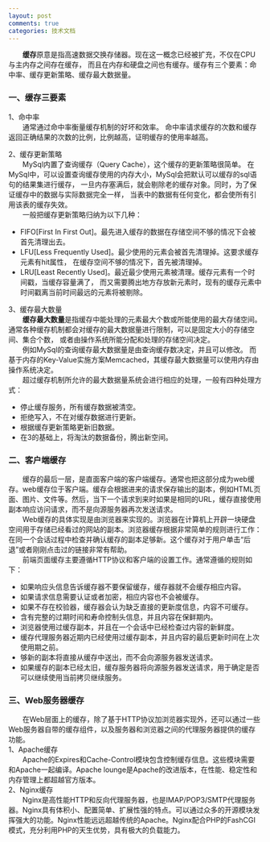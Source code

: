 ```yaml
---
layout: post
comments: true
categories: 技术文档
---
```


&emsp;&emsp;**缓存**原意是指高速数据交换存储器。现在这一概念已经被扩充，不仅在CPU与主内存之间存在缓存，
而且在内存和硬盘之间也有缓存。缓存有三个要素：命中率、缓存更新策略、缓存最大数据量。

### 一、缓存三要素
1、命中率   
&emsp;&emsp;通常通过命中率衡量缓存机制的好坏和效率。
命中率请求缓存的次数和缓存返回正确结果的次数的比例，比例越高，证明缓存的使用率越高。   

2、缓存更新策略   
&emsp;&emsp;MySql内置了查询缓存（Query Cache），这个缓存的更新策略很简单。
在MySql中，可以设置查询缓存使用的内存大小，MySql会把默认可以缓存的sql语句的结果集进行缓存，
一旦内存塞满后，就会剔除老的缓存对象。同时，为了保证缓存中的数据与实际数据完全一样，
当表中的数据有任何变化，都会使所有引用该表的缓存失效。   
&emsp;&emsp;一般把缓存更新策略归纳为以下几种：   
  * FIFO[First In First Out]。最先进入缓存的数据在存储空间不够的情况下会被首先清理出去。   
  * LFU[Less Frequently Used]。最少使用的元素会被首先清理掉。这要求缓存元素有hit属性，
在缓存空间不够的情况下，首先被清理掉。   
  * LRU[Least Recently Used]。最近最少使用元素被清理。缓存元素有一个时间戳，当缓存容量满了，
而又需要腾出地方存放新元素时，现有的缓存元素中时间戳离当前时间最远的元素将被剔除。   

3、缓存最大数量   
&emsp;&emsp;**缓存最大数量**是指缓存中能处理的元素最大个数或所能使用的最大存储空间。
通常各种缓存机制都会对缓存的最大数据量进行限制，可以是固定大小的存储空间、集合个数，
或者由操作系统所能分配和处理的存储空间决定。   
&emsp;&emsp;例如MySql的查询缓存最大数据量是由查询缓存数决定，并且可以修改。
而基于内存的Key-Value实施方案Memcached，其缓存最大数据量可以使用内存由操作系统决定。   
&emsp;&emsp;超过缓存机制所允许的最大数据量系统会进行相应的处理，一般有四种处理方式：    
  * 停止缓存服务，所有缓存数据被清空。   
  * 拒绝写入，不在对缓存数据进行更新。   
  * 根据缓存更新策略更新旧数据。   
  * 在3的基础上，将淘汰的数据备份，腾出新空间。   

### 二、客户端缓存
&emsp;&emsp;缓存的最后一层，是直面客户端的客户端缓存。通常也把这部分成为web缓存。web缓存位于客户端。缓存会根据进来的请求保存输出的副本，例如HTML页面、图片、文件等。然后，当下一个请求到来时如果是相同的URL，缓存直接使用副本响应访问请求，而不是向源服务器再次发送请求。   
&emsp;&emsp;Web缓存的具体实现是由浏览器来实现的。浏览器在计算机上开辟一块硬盘空间用于存储已经看过的网站的副本。浏览器缓存根据非常简单的规则进行工作：在同一个会话过程中检查并确认缓存的副本足够新。这个缓存对于用户单击“后退”或者刚刚点击过的链接非常有帮助。   
&emsp;&emsp;前端页面缓存主要遵循HTTP协议和客户端的设置工作。通常遵循的规则如下：   
  * 如果响应头信息告诉缓存器不要保留缓存，缓存器就不会缓存相应内容。
  * 如果请求信息需要认证或者加密，相应内容也不会被缓存。
  * 如果不存在校验器，缓存器会认为缺乏直接的更新度信息，内容不可缓存。  
  * 含有完整的过期时间和寿命控制头信息，并且内容在保鲜期内。
  * 浏览器使用过缓存副本，并且在一个会话中已经检查过内容的新鲜度。
  * 缓存代理服务器近期内已经使用过缓存副本，并且内容的最后更新时间在上次使用期之前。
  * 够新的副本将直接从缓存中送出，而不会向源服务器发送请求。
  * 如果缓存的副本已经太旧，缓存服务器将向源服务器发送请求，用于确定是否可以继续使用当前拷贝继续服务。

### 三、Web服务器缓存
&emsp;&emsp;在Web层面上的缓存，除了基于HTTP协议加浏览器实现外，还可以通过一些Web服务器自带的缓存组件，以及服务器和浏览器之间的代理服务器提供的缓存功能。   
1、Apache缓存   
&emsp;&emsp;Apache的Expires和Cache-Control模块包含控制缓存信息。这些模块需要和Apache一起编译。Apache lounge是Apache的改进版本，在性能、稳定性和内存管理上都超越官方版本。   
2、Nginx缓存   
&emsp;&emsp;Nginx是高性能HTTP和反向代理服务器，也是IMAP/POP3/SMTP代理服务器。Nginx具有体积小、配置简单、扩展性强的特点。可以通过众多的开源模块发挥强大的功能。Nginx性能远远超越传统的Apache。Nginx配合PHP的FashCGI模式，充分利用PHP的天生优势，具有极大的负载能力。
